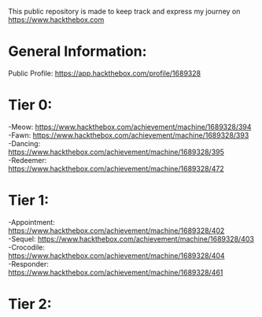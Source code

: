 This public repository is made to keep track and express my journey on https://www.hackthebox.com

# General Information:
Public Profile: https://app.hackthebox.com/profile/1689328

# Tier 0:
-Meow: https://www.hackthebox.com/achievement/machine/1689328/394  
-Fawn: https://www.hackthebox.com/achievement/machine/1689328/393  
-Dancing: https://www.hackthebox.com/achievement/machine/1689328/395  
-Redeemer: https://www.hackthebox.com/achievement/machine/1689328/472

# Tier 1:
-Appointment: https://www.hackthebox.com/achievement/machine/1689328/402  
-Sequel: https://www.hackthebox.com/achievement/machine/1689328/403  
-Crocodile: https://www.hackthebox.com/achievement/machine/1689328/404  
-Responder: https://www.hackthebox.com/achievement/machine/1689328/461

# Tier 2:
